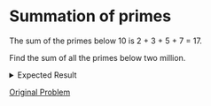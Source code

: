 # Summation of primes

The sum of the primes below 10 is 2 + 3 + 5 + 7 = 17.

Find the sum of all the primes below two million.

<details> 
<summary>Expected Result</summary>
<pre>
142913828922
</pre>
</details>

[Original Problem](https://projecteuler.net/problem=10)
